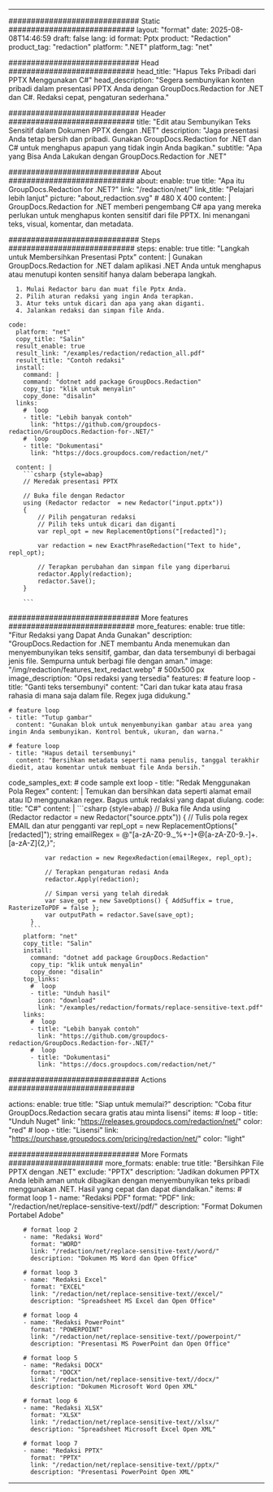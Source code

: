 
---
############################# Static ############################
layout: "format"
date:  2025-08-08T14:46:59
draft: false
lang: id
format: Pptx
product: "Redaction"
product_tag: "redaction"
platform: ".NET"
platform_tag: "net"

############################# Head ############################
head_title: "Hapus Teks Pribadi dari PPTX Menggunakan C#"
head_description: "Segera sembunyikan konten pribadi dalam presentasi PPTX Anda dengan GroupDocs.Redaction for .NET dan C#. Redaksi cepat, pengaturan sederhana."

############################# Header ############################
title: "Edit atau Sembunyikan Teks Sensitif dalam Dokumen PPTX dengan .NET" 
description: "Jaga presentasi Anda tetap bersih dan pribadi. Gunakan GroupDocs.Redaction for .NET dan C# untuk menghapus apapun yang tidak ingin Anda bagikan."
subtitle: "Apa yang Bisa Anda Lakukan dengan GroupDocs.Redaction for .NET" 

############################# About ############################
about:
    enable: true
    title: "Apa itu GroupDocs.Redaction for .NET?"
    link: "/redaction/net/"
    link_title: "Pelajari lebih lanjut"
    picture: "about_redaction.svg" # 480 X 400
    content: |
       GroupDocs.Redaction for .NET memberi pengembang C# apa yang mereka perlukan untuk menghapus konten sensitif dari file PPTX. Ini menangani teks, visual, komentar, dan metadata.

############################# Steps ############################
steps:
    enable: true
    title: "Langkah untuk Membersihkan Presentasi Pptx"
    content: |
      Gunakan GroupDocs.Redaction for .NET dalam aplikasi .NET Anda untuk menghapus atau menutupi konten sensitif hanya dalam beberapa langkah.
      
      1. Mulai Redactor baru dan muat file Pptx Anda.
      2. Pilih aturan redaksi yang ingin Anda terapkan.
      3. Atur teks untuk dicari dan apa yang akan diganti.
      4. Jalankan redaksi dan simpan file Anda.
   
    code:
      platform: "net"
      copy_title: "Salin"
      result_enable: true
      result_link: "/examples/redaction/redaction_all.pdf"
      result_title: "Contoh redaksi"
      install:
        command: |
        command: "dotnet add package GroupDocs.Redaction"
        copy_tip: "klik untuk menyalin"
        copy_done: "disalin"
      links:
        #  loop
        - title: "Lebih banyak contoh"
          link: "https://github.com/groupdocs-redaction/GroupDocs.Redaction-for-.NET/"
        #  loop
        - title: "Dokumentasi"
          link: "https://docs.groupdocs.com/redaction/net/"
          
      content: |
        ```csharp {style=abap}
        // Meredak presentasi PPTX

        // Buka file dengan Redactor
        using (Redactor redactor  = new Redactor("input.pptx"))
        {
            // Pilih pengaturan redaksi
            // Pilih teks untuk dicari dan diganti
            var repl_opt = new ReplacementOptions("[redacted]");
            
            var redaction = new ExactPhraseRedaction("Text to hide", repl_opt);

            // Terapkan perubahan dan simpan file yang diperbarui
            redactor.Apply(redaction);
            redactor.Save();
        }
        
        ```            


############################# More features ############################
more_features:
  enable: true
  title: "Fitur Redaksi yang Dapat Anda Gunakan"
  description: "GroupDocs.Redaction for .NET membantu Anda menemukan dan menyembunyikan teks sensitif, gambar, dan data tersembunyi di berbagai jenis file. Sempurna untuk berbagi file dengan aman."
  image: "/img/redaction/features_text_redact.webp" # 500x500 px
  image_description: "Opsi redaksi yang tersedia"
  features:
    # feature loop
    - title: "Ganti teks tersembunyi"
      content: "Cari dan tukar kata atau frasa rahasia di mana saja dalam file. Regex juga didukung."

    # feature loop
    - title: "Tutup gambar"
      content: "Gunakan blok untuk menyembunyikan gambar atau area yang ingin Anda sembunyikan. Kontrol bentuk, ukuran, dan warna."

    # feature loop
    - title: "Hapus detail tersembunyi"
      content: "Bersihkan metadata seperti nama penulis, tanggal terakhir diedit, atau komentar untuk membuat file Anda bersih."
      
  code_samples_ext:
    # code sample ext loop
    - title: "Redak Menggunakan Pola Regex"
      content: |
        Temukan dan bersihkan data seperti alamat email atau ID menggunakan regex. Bagus untuk redaksi yang dapat diulang.
      code:
        title: "C#"
        content: |
          ```csharp {style=abap}
          //  Buka file Anda
          using (Redactor redactor  = new Redactor("source.pptx"))
          {
              // Tulis pola regex EMAIL dan atur pengganti
              var repl_opt = new ReplacementOptions("[redacted]");
              string emailRegex = @"[a-zA-Z0-9._%+-]+@[a-zA-Z0-9.-]+\.[a-zA-Z]{2,}";

              var redaction = new RegexRedaction(emailRegex, repl_opt);

              // Terapkan pengaturan redasi Anda
              redactor.Apply(redaction);

              // Simpan versi yang telah diredak
              var save_opt = new SaveOptions() { AddSuffix = true, RasterizeToPDF = false };
              var outputPath = redactor.Save(save_opt);
          }
          ```
        platform: "net"
        copy_title: "Salin"
        install:
          command: "dotnet add package GroupDocs.Redaction"
          copy_tip: "klik untuk menyalin"
          copy_done: "disalin"
        top_links:
          #  loop
          - title: "Unduh hasil"
            icon: "download"
            link: "/examples/redaction/formats/replace-sensitive-text.pdf"
        links:
          #  loop
          - title: "Lebih banyak contoh"
            link: "https://github.com/groupdocs-redaction/GroupDocs.Redaction-for-.NET/"
          #  loop
          - title: "Dokumentasi"
            link: "https://docs.groupdocs.com/redaction/net/"


############################# Actions ############################

actions:
  enable: true
  title: "Siap untuk memulai?"
  description: "Coba fitur GroupDocs.Redaction secara gratis atau minta lisensi"
  items:
    #  loop
    - title: "Unduh Nuget"
      link: "https://releases.groupdocs.com/redaction/net/"
      color: "red"
        #  loop
    - title: "Lisensi"
      link: "https://purchase.groupdocs.com/pricing/redaction/net/"
      color: "light"


############################# More Formats #####################
more_formats:
    enable: true
    title: "Bersihkan File PPTX dengan .NET"
    exclude: "PPTX"
    description: "Jadikan dokumen PPTX Anda lebih aman untuk dibagikan dengan menyembunyikan teks pribadi menggunakan .NET. Hasil yang cepat dan dapat diandalkan."
    items: 
        # format loop 1
        - name: "Redaksi PDF"
          format: "PDF"
          link: "/redaction/net/replace-sensitive-text//pdf/"
          description: "Format Dokumen Portabel Adobe"

        # format loop 2
        - name: "Redaksi Word"
          format: "WORD"
          link: "/redaction/net/replace-sensitive-text//word/"
          description: "Dokumen MS Word dan Open Office"
          
        # format loop 3
        - name: "Redaksi Excel"
          format: "EXCEL"
          link: "/redaction/net/replace-sensitive-text//excel/"
          description: "Spreadsheet MS Excel dan Open Office"

        # format loop 4
        - name: "Redaksi PowerPoint"
          format: "POWERPOINT"
          link: "/redaction/net/replace-sensitive-text//powerpoint/"
          description: "Presentasi MS PowerPoint dan Open Office"

        # format loop 5
        - name: "Redaksi DOCX"
          format: "DOCX"
          link: "/redaction/net/replace-sensitive-text//docx/"
          description: "Dokumen Microsoft Word Open XML"
          
        # format loop 6
        - name: "Redaksi XLSX"
          format: "XLSX"
          link: "/redaction/net/replace-sensitive-text//xlsx/"
          description: "Spreadsheet Microsoft Excel Open XML"
          
        # format loop 7
        - name: "Redaksi PPTX"
          format: "PPTX"
          link: "/redaction/net/replace-sensitive-text//pptx/"
          description: "Presentasi PowerPoint Open XML"


---